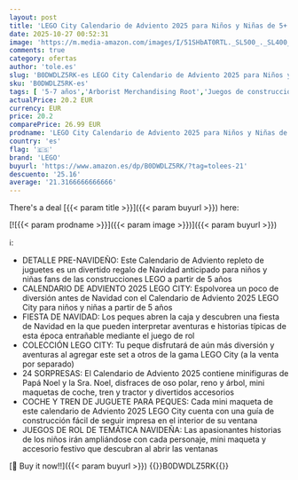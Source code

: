 ```yaml
---
layout: post
title: 'LEGO City Calendario de Adviento 2025 para Niños y Niñas de 5+ Años - Cuenta Atrás de Navidad con 24 Sorpresas Inc. Tren  Coche  Tractor de Juguete  Oso Polar y 7 Minifiguras - Regalo Navideño 60475'
date: 2025-10-27 00:52:31
image: 'https://m.media-amazon.com/images/I/51SHbAT0RTL._SL500_._SL400_.jpg'
comments: true
category: ofertas
author: 'tole.es'
slug: 'B0DWDLZ5RK-es LEGO City Calendario de Adviento 2025 para Niños y Niñas...'
sku: 'B0DWDLZ5RK-es'
tags: [ '5-7 años','Arborist Merchandising Root','Juegos de construcción para niños','Juguetes','Juguetes y juegos','Self Service','Sets de construcción','Special Features Stores','Top brands in Toys','b6d17eda-2c26-45ed-a098-453a9f96e839_0','b6d17eda-2c26-45ed-a098-453a9f96e839_6301','b6d17eda-2c26-45ed-a098-453a9f96e839_7701','lego','🇪🇸', ]
actualPrice: 20.2 EUR
currency: EUR
price: 20.2
comparePrice: 26.99 EUR
prodname: 'LEGO City Calendario de Adviento 2025 para Niños y Niñas de 5+ Años - Cuenta Atrás de Navidad con 24 Sorpresas Inc. Tren  Coche  Tractor de Juguete  Oso Polar y 7 Minifiguras - Regalo Navideño 60475'
country: 'es'
flag: '🇪🇸'
brand: 'LEGO'
buyurl: 'https://www.amazon.es/dp/B0DWDLZ5RK/?tag=tolees-21'
descuento: '25.16'
average: '21.3166666666666'
---
```


There's a deal [{{< param title >}}]({{< param buyurl >}})  here:

[![{{< param prodname >}}]({{< param image >}})]({{< param buyurl >}})

ℹ️:

- DETALLE PRE-NAVIDEÑO: Este Calendario de Adviento repleto de juguetes es un divertido regalo de Navidad anticipado para niños y niñas fans de las construcciones LEGO a partir de 5 años
- CALENDARIO DE ADVIENTO 2025 LEGO CITY: Espolvorea un poco de diversión antes de Navidad con el Calendario de Adviento 2025 LEGO City para niños y niñas a partir de 5 años
- FIESTA DE NAVIDAD: Los peques abren la caja y descubren una fiesta de Navidad en la que pueden interpretar aventuras e historias típicas de esta época entrañable mediante el juego de rol
- COLECCIÓN LEGO CITY: Tu peque disfrutará de aún más diversión y aventuras al agregar este set a otros de la gama LEGO City (a la venta por separado)
- 24 SORPRESAS: El Calendario de Adviento 2025 contiene minifiguras de Papá Noel y la Sra. Noel, disfraces de oso polar, reno y árbol, mini maquetas de coche, tren y tractor y divertidos accesorios
- COCHE Y TREN DE JUGUETE PARA PEQUES: Cada mini maqueta de este calendario de Adviento 2025 LEGO City cuenta con una guía de construcción fácil de seguir impresa en el interior de su ventana
- JUEGOS DE ROL DE TEMÁTICA NAVIDEÑA: Las apasionantes historias de los niños irán ampliándose con cada personaje, mini maqueta y accesorio festivo que descubran al abrir las ventanas

[🛒 Buy it now!!]({{< param buyurl >}})
{{<world>}}B0DWDLZ5RK{{</world>}}
